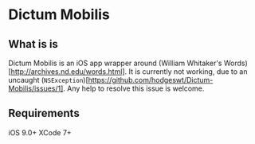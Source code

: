 Dictum Mobilis
==============

What is is
----------
Dictum Mobilis is an iOS app wrapper around (William Whitaker's Words)[http://archives.nd.edu/words.html]. 
It is currently not working, due to an uncaught (`NSException`)[https://github.com/hodgeswt/Dictum-Mobilis/issues/1].
Any help to resolve this issue is welcome.

Requirements
-------------

iOS 9.0+
XCode 7+
